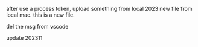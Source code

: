 after use a process token, upload something from local
2023 new file from local mac.
this is a new file.

del the msg from vscode

update 202311

